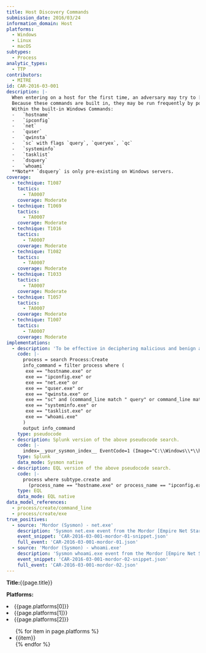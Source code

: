 ```yaml
---
title: Host Discovery Commands
submission_date: 2016/03/24
information_domain: Host
platforms:
  - Windows
  - Linux
  - macOS
subtypes:
  - Process
analytic_types:
  - TTP
contributors:
  - MITRE
id: CAR-2016-03-001
description: |-
  When entering on a host for the first time, an adversary may try to [discover](https://attack.mitre.org/tactics/TA0007) information about the host. There are several built-in Windows commands that can be used to learn about the software configurations, active users, administrators, and networking configuration. These commands should be monitored to identify when an adversary is learning information about the system and environment. The information returned may impact choices an adversary can make when [establishing persistence](https://attack.mitre.org/tactics/TA0003), [escalating privileges](https://attack.mitre.org/tactics/TA0004), or [moving laterally](https://attack.mitre.org/tactics/TA0008).
  Because these commands are built in, they may be run frequently by power users or even by normal users. Thus, an analytic looking at this information should have well-defined white- or blacklists, and should consider looking at an anomaly detection approach, so that this information can be learned dynamically.
  Within the built-in Windows Commands:
  -   `hostname`
  -   `ipconfig`
  -   `net`
  -   `quser`
  -   `qwinsta`
  -   `sc` with flags `query`, `queryex`, `qc`
  -   `systeminfo`
  -   `tasklist`
  -   `dsquery`
  -   `whoami`
  **Note** `dsquery` is only pre-existing on Windows servers.
coverage:
  - technique: T1087
    tactics:
      - TA0007
    coverage: Moderate
  - technique: T1069
    tactics:
      - TA0007
    coverage: Moderate
  - technique: T1016
    tactics:
      - TA0007
    coverage: Moderate
  - technique: T1082
    tactics:
      - TA0007
    coverage: Moderate
  - technique: T1033
    tactics:
      - TA0007
    coverage: Moderate
  - technique: T1057
    tactics:
      - TA0007
    coverage: Moderate
  - technique: T1007
    tactics:
      - TA0007
    coverage: Moderate
implementations:
  - description: 'To be effective in deciphering malicious and benign activity, the full command line is essential. Similarly, having information about the parent process can help with making decisions and tuning to an environment.'
    code: |-
      process = search Process:Create
      info_command = filter process where (
       exe == "hostname.exe" or 
       exe == "ipconfig.exe" or 
       exe == "net.exe" or 
       exe == "quser.exe" or 
       exe == "qwinsta.exe" or
       exe == "sc" and (command_line match " query" or command_line match " qc")) or
       exe == "systeminfo.exe" or 
       exe == "tasklist.exe" or 
       exe == "whoami.exe"
      )
      output info_command
    type: pseudocode
  - description: Splunk version of the above pseudocode search.
    code: |-
      index=__your_sysmon_index__ EventCode=1 (Image="C:\\Windows\\*\\hostname.exe" OR Image="C:\\Windows\\*\\ipconfig.exe" OR Image="C:\\Windows\\*\\net.exe" OR Image="C:\\Windows\\*\\quser.exe" OR Image="C:\\Windows\\*\\qwinsta.exe" OR (Image="C:\\Windows\\*\\sc.exe" AND (CommandLine="* query *" OR CommandLine="* qc *")) OR Image="C:\\Windows\\*\\systeminfo.exe" OR Image="C:\\Windows\\*\\tasklist.exe" OR Image="C:\\Windows\\*\\whoami.exe")|stats values(Image) as "Images" values(CommandLine) as "Command Lines" by ComputerName
    type: Splunk
    data_mode: Sysmon native
  - description: EQL version of the above pseudocode search.
    code: |-
      process where subtype.create and
        (process_name == "hostname.exe" or process_name == "ipconfig.exe" or process_name == "net.exe" or process_name == "quser.exe" process_name == "qwinsta.exe" or process_name == "systeminfo.exe" or process_name == "tasklist.exe" or process_name == "whoami.exe" or (process_name == "sc.exe" and (command_line == "* query *" or command_line == "* qc *")))
    type: EQL
    data_mode: EQL native
data_model_references:
  - process/create/command_line
  - process/create/exe
true_positives:
  - source: 'Mordor (Sysmon) - net.exe'
    description: 'Sysmon net.exe event from the Mordor [Empire Net Start dataset](https://github.com/hunters-forge/mordor/blob/master/small_datasets/windows/discovery/system_service_discovery_T1007/empire_net_start.md).'
    event_snippet: 'CAR-2016-03-001-mordor-01-snippet.json'
    full_event: 'CAR-2016-03-001-mordor-01.json'
  - source: 'Mordor (Sysmon) - whoami.exe'
    description: 'Sysmon whoami.exe event from the Mordor [Empire Net Start dataset](https://github.com/hunters-forge/mordor/blob/master/small_datasets/windows/discovery/system_service_discovery_T1007/empire_net_start.md).'
    event_snippet: 'CAR-2016-03-001-mordor-02-snippet.json'
    full_event: 'CAR-2016-03-001-mordor-02.json'
---
```


<b>Title:</b>{{page.title}}

<b>Platforms:</b>
<li>{{page.platforms[0]}}</li>
<li>{{page.platforms[1]}}</li>
<li>{{page.platforms[2]}}</li>

<ul>
{% for item in page.platforms %}
<li>{{item}}</li>
{% endfor %}
</ul>
